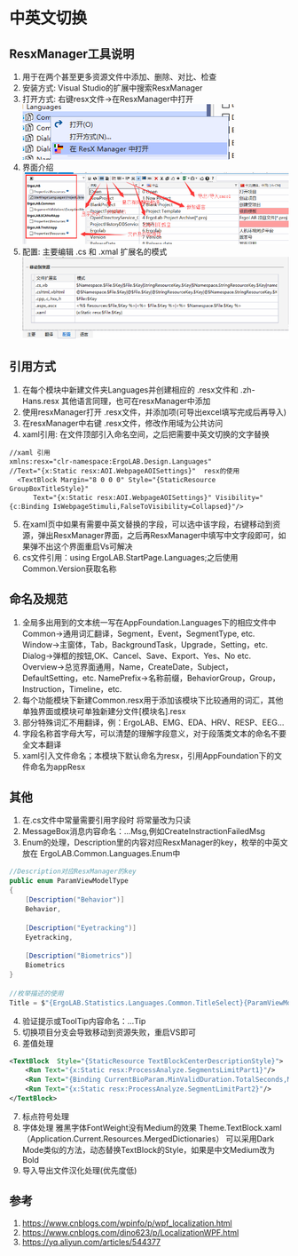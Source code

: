 # 中英文切换

##  ResxManager工具说明
1. 用于在两个甚至更多资源文件中添加、删除、对比、检查
2. 安装方式: Visual Studio的扩展中搜索ResxManager
3. 打开方式: 右键resx文件->在ResxManager中打开
   ![图片](./assets/01.png)
4. 界面介绍
   ![图片](./assets/02.png)
5. 配置: 主要编辑 .cs 和 .xmal 扩展名的模式
   ![图片](./assets/03.png)
   
##  引用方式
1. 在每个模块中新建文件夹Languages并创建相应的 .resx文件和 .zh-Hans.resx 其他语言同理，也可在resxManager中添加
2. 使用resxManager打开 .resx文件，并添加项(可导出excel填写完成后再导入)
3. 在resxManager中右键 .resx文件，修改作用域为公共访问
4. xaml引用: 在文件顶部引入命名空间，之后把需要中英文切换的文字替换

```
//xaml 引用
xmlns:resx="clr-namespace:ErgoLAB.Design.Languages"
//Text="{x:Static resx:AOI.WebpageAOISettings}"  resx的使用
  <TextBlock Margin="8 0 0 0" Style="{StaticResource GroupBoxTitleStyle}"
      Text="{x:Static resx:AOI.WebpageAOISettings}" Visibility="{c:Binding IsWebpageStimuli,FalseToVisibility=Collapsed}"/>
```

5. 在xaml页中如果有需要中英文替换的字段，可以选中该字段，右键移动到资源，弹出ResxManager界面，之后再ResxManager中填写中文字段即可，如果弹不出这个界面重启Vs可解决
6. cs文件引用：using ErgoLAB.StartPage.Languages;之后使用Common.Version获取名称

##  命名及规范
1. 全局多出用到的文本统一写在AppFoundation.Languages下的相应文件中
  Common->通用词汇翻译，Segment，Event，SegmentType, etc.
  Window->主窗体，Tab，BackgroundTask，Upgrade，Setting，etc.
  Dialog->弹框的按钮,OK、Cancel、Save、Export、Yes、No etc.
  Overview->总览界面通用，Name，CreateDate，Subject，DefaultSetting，etc.
  NamePrefix->名称前缀，BehaviorGroup，Group，Instruction，Timeline，etc.
2.  每个功能模块下新建Common.resx用于添加该模块下比较通用的词汇，其他单独界面或模块可单独新建分文件[模块名].resx
3. 部分特殊词汇不用翻译，例：ErgoLAB、EMG、EDA、HRV、RESP、EEG...
4. 字段名称首字母大写，可以清楚的理解字段意义，对于段落类文本的命名不要全文本翻译
5. xaml引入文件命名；本模块下默认命名为resx，引用AppFoundation下的文件命名为appResx

##  其他
1. 在.cs文件中常量需要引用字段时 将常量改为只读
2. MessageBox消息内容命名：...Msg,例如CreateInstractionFailedMsg
3. Enum的处理，Description里的内容对应ResxManager的key，枚举的中英文放在 ErgoLAB.Common.Languages.Enum中
    
```csharp
//Description对应ResxManager的key
public enum ParamViewModelType
{
    [Description("Behavior")]
    Behavior,

    [Description("Eyetracking")]
    Eyetracking,

    [Description("Biometrics")]
    Biometrics
}

//枚举描述的使用
Title = $"{ErgoLAB.Statistics.Languages.Common.TitleSelect}{ParamViewModelType.GetDescription()}{ErgoLAB.Statistics.Languages.Common.TitleConditionParameter}";
```
4. 验证提示或ToolTip内容命名：...Tip
5. 切换项目分支会导致移动到资源失败，重启VS即可
6. 差值处理
```xml
<TextBlock  Style="{StaticResource TextBlockCenterDescriptionStyle}">
    <Run Text="{x:Static resx:ProcessAnalyze.SegmentsLimitPart1}"/>
    <Run Text="{Binding CurrentBioParam.MinValidDuration.TotalSeconds,Mode=OneTime}"/>
    <Run Text="{x:Static resx:ProcessAnalyze.SegmentLimitPart2}"/>
</TextBlock>
```
7. 标点符号处理
8. 字体处理
    雅黑字体FontWeight没有Medium的效果
    Theme.TextBlock.xaml（Application.Current.Resources.MergedDictionaries）
    可以采用Dark Mode类似的方法，动态替换TextBlock的Style，如果是中文Medium改为Bold
9. 导入导出文件汉化处理(优先度低)

##  参考
1. https://www.cnblogs.com/wpinfo/p/wpf_localization.html
1. https://www.cnblogs.com/dino623/p/LocalizationWPF.html
1. https://yq.aliyun.com/articles/544377